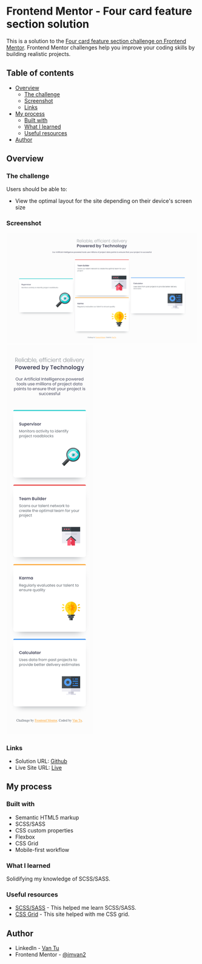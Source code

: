 # Frontend Mentor - Four card feature section solution

This is a solution to the [Four card feature section challenge on Frontend Mentor](https://www.frontendmentor.io/challenges/four-card-feature-section-weK1eFYK). Frontend Mentor challenges help you improve your coding skills by building realistic projects.

## Table of contents

- [Overview](#overview)
  - [The challenge](#the-challenge)
  - [Screenshot](#screenshot)
  - [Links](#links)
- [My process](#my-process)
  - [Built with](#built-with)
  - [What I learned](#what-i-learned)
  - [Useful resources](#useful-resources)
- [Author](#author)

## Overview

### The challenge

Users should be able to:

- View the optimal layout for the site depending on their device's screen size

### Screenshot

![Desktop](images/four-card-feature-desktop.png)
![Mobile](images/four-card-feature-mobile.png)

### Links

- Solution URL: [Github](https://github.com/imvan2/four-card-feature)
- Live Site URL: [Live](https://imvan2.github.io/four-card-feature/)

## My process

### Built with

- Semantic HTML5 markup
- SCSS/SASS
- CSS custom properties
- Flexbox
- CSS Grid
- Mobile-first workflow

### What I learned

Solidifying my knowledge of SCSS/SASS.

### Useful resources

- [SCSS/SASS](https://sass-lang.com/guide/) - This helped me learn SCSS/SASS.
- [CSS Grid](https://css-tricks.com/snippets/css/complete-guide-grid/) - This site helped with me CSS grid.

## Author

- LinkedIn - [Van Tu](https://www.linkedin.com/in/van-tu/)
- Frontend Mentor - [@imvan2](https://www.frontendmentor.io/profile/imvan2)
